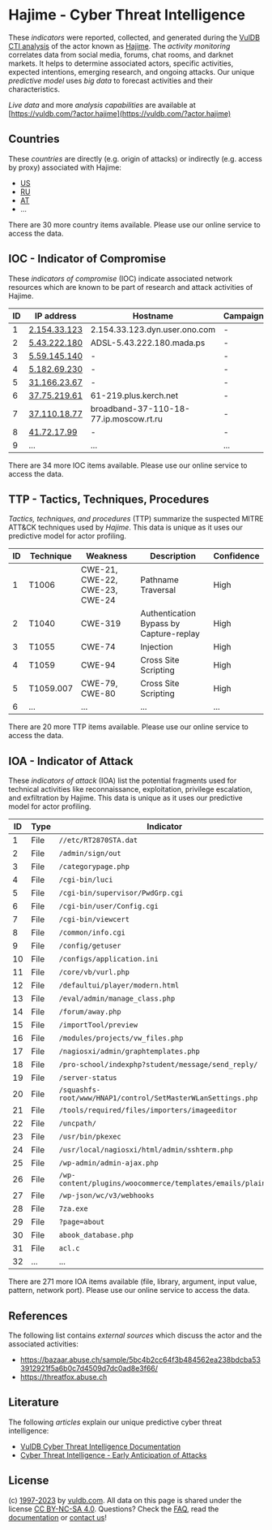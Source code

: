 # Hajime - Cyber Threat Intelligence

These _indicators_ were reported, collected, and generated during the [VulDB CTI analysis](https://vuldb.com/?kb.cti) of the actor known as [Hajime](https://vuldb.com/?actor.hajime). The _activity monitoring_ correlates data from social media, forums, chat rooms, and darknet markets. It helps to determine associated actors, specific activities, expected intentions, emerging research, and ongoing attacks. Our unique _predictive model_ uses _big data_ to forecast activities and their characteristics.

_Live data_ and more _analysis capabilities_ are available at [https://vuldb.com/?actor.hajime](https://vuldb.com/?actor.hajime)

## Countries

These _countries_ are directly (e.g. origin of attacks) or indirectly (e.g. access by proxy) associated with Hajime:

* [US](https://vuldb.com/?country.us)
* [RU](https://vuldb.com/?country.ru)
* [AT](https://vuldb.com/?country.at)
* ...

There are 30 more country items available. Please use our online service to access the data.

## IOC - Indicator of Compromise

These _indicators of compromise_ (IOC) indicate associated network resources which are known to be part of research and attack activities of Hajime.

ID | IP address | Hostname | Campaign | Confidence
-- | ---------- | -------- | -------- | ----------
1 | [2.154.33.123](https://vuldb.com/?ip.2.154.33.123) | 2.154.33.123.dyn.user.ono.com | - | High
2 | [5.43.222.180](https://vuldb.com/?ip.5.43.222.180) | ADSL-5.43.222.180.mada.ps | - | High
3 | [5.59.145.140](https://vuldb.com/?ip.5.59.145.140) | - | - | High
4 | [5.182.69.230](https://vuldb.com/?ip.5.182.69.230) | - | - | High
5 | [31.166.23.67](https://vuldb.com/?ip.31.166.23.67) | - | - | High
6 | [37.75.219.61](https://vuldb.com/?ip.37.75.219.61) | 61-219.plus.kerch.net | - | High
7 | [37.110.18.77](https://vuldb.com/?ip.37.110.18.77) | broadband-37-110-18-77.ip.moscow.rt.ru | - | High
8 | [41.72.17.99](https://vuldb.com/?ip.41.72.17.99) | - | - | High
9 | ... | ... | ... | ...

There are 34 more IOC items available. Please use our online service to access the data.

## TTP - Tactics, Techniques, Procedures

_Tactics, techniques, and procedures_ (TTP) summarize the suspected MITRE ATT&CK techniques used by _Hajime_. This data is unique as it uses our predictive model for actor profiling.

ID | Technique | Weakness | Description | Confidence
-- | --------- | -------- | ----------- | ----------
1 | T1006 | CWE-21, CWE-22, CWE-23, CWE-24 | Pathname Traversal | High
2 | T1040 | CWE-319 | Authentication Bypass by Capture-replay | High
3 | T1055 | CWE-74 | Injection | High
4 | T1059 | CWE-94 | Cross Site Scripting | High
5 | T1059.007 | CWE-79, CWE-80 | Cross Site Scripting | High
6 | ... | ... | ... | ...

There are 20 more TTP items available. Please use our online service to access the data.

## IOA - Indicator of Attack

These _indicators of attack_ (IOA) list the potential fragments used for technical activities like reconnaissance, exploitation, privilege escalation, and exfiltration by Hajime. This data is unique as it uses our predictive model for actor profiling.

ID | Type | Indicator | Confidence
-- | ---- | --------- | ----------
1 | File | `//etc/RT2870STA.dat` | High
2 | File | `/admin/sign/out` | High
3 | File | `/categorypage.php` | High
4 | File | `/cgi-bin/luci` | High
5 | File | `/cgi-bin/supervisor/PwdGrp.cgi` | High
6 | File | `/cgi-bin/user/Config.cgi` | High
7 | File | `/cgi-bin/viewcert` | High
8 | File | `/common/info.cgi` | High
9 | File | `/config/getuser` | High
10 | File | `/configs/application.ini` | High
11 | File | `/core/vb/vurl.php` | High
12 | File | `/defaultui/player/modern.html` | High
13 | File | `/eval/admin/manage_class.php` | High
14 | File | `/forum/away.php` | High
15 | File | `/importTool/preview` | High
16 | File | `/modules/projects/vw_files.php` | High
17 | File | `/nagiosxi/admin/graphtemplates.php` | High
18 | File | `/pro-school/indexphp?student/message/send_reply/` | High
19 | File | `/server-status` | High
20 | File | `/squashfs-root/www/HNAP1/control/SetMasterWLanSettings.php` | High
21 | File | `/tools/required/files/importers/imageeditor` | High
22 | File | `/uncpath/` | Medium
23 | File | `/usr/bin/pkexec` | High
24 | File | `/usr/local/nagiosxi/html/admin/sshterm.php` | High
25 | File | `/wp-admin/admin-ajax.php` | High
26 | File | `/wp-content/plugins/woocommerce/templates/emails/plain/` | High
27 | File | `/wp-json/wc/v3/webhooks` | High
28 | File | `7za.exe` | Low
29 | File | `?page=about` | Medium
30 | File | `abook_database.php` | High
31 | File | `acl.c` | Low
32 | ... | ... | ...

There are 271 more IOA items available (file, library, argument, input value, pattern, network port). Please use our online service to access the data.

## References

The following list contains _external sources_ which discuss the actor and the associated activities:

* https://bazaar.abuse.ch/sample/5bc4b2cc64f3b484562ea238bdcba533912921f5a6b0c7d4509d7dc0ad8e3f66/
* https://threatfox.abuse.ch

## Literature

The following _articles_ explain our unique predictive cyber threat intelligence:

* [VulDB Cyber Threat Intelligence Documentation](https://vuldb.com/?kb.cti)
* [Cyber Threat Intelligence - Early Anticipation of Attacks](https://www.scip.ch/en/?labs.20201022)

## License

(c) [1997-2023](https://vuldb.com/?kb.changelog) by [vuldb.com](https://vuldb.com/?kb.about). All data on this page is shared under the license [CC BY-NC-SA 4.0](https://creativecommons.org/licenses/by-nc-sa/4.0/). Questions? Check the [FAQ](https://vuldb.com/?kb.faq), read the [documentation](https://vuldb.com/?kb) or [contact us](https://vuldb.com/?contact)!
